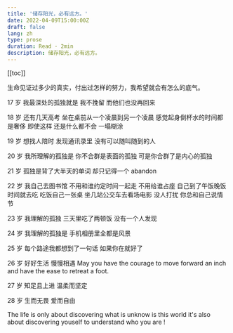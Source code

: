 ```yaml
---
title: '储存阳光，必有远方。'
date: 2022-04-09T15:00:00Z
draft: false
lang: zh
type: prose
duration: Read · 2min
description: 储存阳光，必有远方。
---
```


[[toc]]

生命见证过多少的真实，付出过怎样的努力，我希望就会有怎么的底气。

17 岁
我最深处的孤独就是
我不挽留
而他们也没再回来

18 岁
还有几天高考
坐在桌前从一个凌晨到另一个凌晨
感觉起身倒杯水的时间都是奢侈
即使这样
还是什么都不会
一塌糊涂

19 岁
想找人陪时
发现通讯录里
没有可以随叫随到的人

20 岁
我所理解的孤独是
你不合群是表面的孤独
可是你合群了是内心的孤独

21 岁
孤独是背了大半天的单词
却只记得一个
abandon

22 岁
我自己去图书馆
不用和谁约定时间一起走
不用给谁占座
自己到了午饭晚饭时间就去吃
吃饭自己一张桌
坐几站公交车去看场电影
没人打扰
你总和自己说情节

23 岁
我理解的孤独
三天里吃了两顿饭
没有一个人发现

24 岁
我理解的孤独是
手机相册里全都是风景

25 岁
每个路途我都想到了一句话
如果你在就好了

26 岁
好好生活
慢慢相遇
May you have the courage to move forward an inch and have the ease to retreat a foot.

27 岁
知足且上进
温柔而坚定

28 岁
生而无畏
爱而自由

The life is only about discovering what is unknow is this world it's also about discovering youself to understand who you are !
